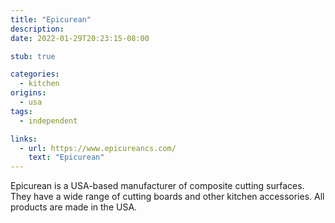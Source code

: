```yaml
---
title: "Epicurean"
description:
date: 2022-01-29T20:23:15-08:00

stub: true

categories:
  - kitchen
origins:
  - usa
tags:
  - independent

links:
  - url: https://www.epicureancs.com/
    text: "Epicurean"
---
```


Epicurean is a USA-based manufacturer of composite cutting surfaces. They have a
wide range of cutting boards and other kitchen accessories. All products are
made in the USA.
